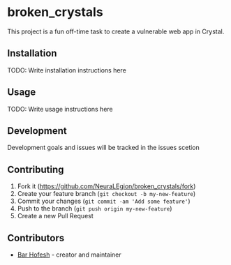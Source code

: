 # broken_crystals

This project is a fun off-time task to create a vulnerable web app in Crystal.

## Installation

TODO: Write installation instructions here

## Usage

TODO: Write usage instructions here

## Development

Development goals and issues will be tracked in the issues scetion

## Contributing

1. Fork it (<https://github.com/NeuraLEgion/broken_crystals/fork>)
2. Create your feature branch (`git checkout -b my-new-feature`)
3. Commit your changes (`git commit -am 'Add some feature'`)
4. Push to the branch (`git push origin my-new-feature`)
5. Create a new Pull Request

## Contributors

- [Bar Hofesh](https://github.com/your-github-user) - creator and maintainer
